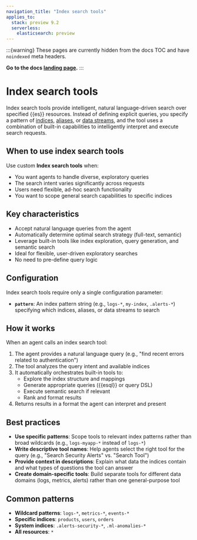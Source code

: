 ```yaml
---
navigation_title: "Index search tools"
applies_to:
  stack: preview 9.2
  serverless:
    elasticsearch: preview
---
```


:::{warning}
These pages are currently hidden from the docs TOC and have `noindexed` meta headers.

**Go to the docs [landing page](/solutions/search/elastic-agent-builder.md).**
:::

# Index search tools

Index search tools provide intelligent, natural language-driven search over specified {{es}} resources. Instead of defining explicit queries, you specify a pattern of [indices](/manage-data/data-store/index-basics.md), [aliases](/manage-data/data-store/aliases), or [data streams](/manage-data/data-store/data-streams.md), and the tool uses a combination of built-in capabilities to intelligently interpret and execute search requests.

## When to use index search tools

Use custom **Index search tools** when:

* You want agents to handle diverse, exploratory queries
* The search intent varies significantly across requests
* Users need flexible, ad-hoc search functionality
* You want to scope general search capabilities to specific indices

## Key characteristics

* Accept natural language queries from the agent
* Automatically determine optimal search strategy (full-text, semantic)
* Leverage built-in tools like index exploration, query generation, and semantic search
* Ideal for flexible, user-driven exploratory searches
* No need to pre-define query logic

## Configuration

Index search tools require only a single configuration parameter:

* **`pattern`**: An index pattern string (e.g., `logs-*`, `my-index`, `.alerts-*`) specifying which indices, aliases, or data streams to search

## How it works

When an agent calls an index search tool:

1. The agent provides a natural language query (e.g., "find recent errors related to authentication")
2. The tool analyzes the query intent and available indices
3. It automatically orchestrates built-in tools to:
   - Explore the index structure and mappings
   - Generate appropriate queries ({{esql}} or query DSL)
   - Execute semantic search if relevant
   - Rank and format results
4. Returns results in a format the agent can interpret and present


## Best practices

- **Use specific patterns**: Scope tools to relevant index patterns rather than broad wildcards (e.g., `logs-myapp-*` instead of `logs-*`)
- **Write descriptive tool names**: Help agents select the right tool for the query (e.g., "Search Security Alerts" vs. "Search Tool")
- **Provide context in descriptions**: Explain what data the indices contain and what types of questions the tool can answer
- **Create domain-specific tools**: Build separate tools for different data domains (logs, metrics, alerts) rather than one general-purpose tool


## Common patterns

* **Wildcard patterns**: `logs-*`, `metrics-*`, `events-*`
* **Specific indices**: `products`, `users`, `orders`
* **System indices**: `.alerts-security-*`, `.ml-anomalies-*`
* **All resources**:  `*`
